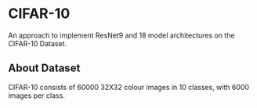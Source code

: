# CIFAR-10

An approach to implement ResNet9 and 18 model architectures on the CIFAR-10 Dataset.

## About Dataset
CIFAR-10 consists of 60000 32X32 colour images in 10 classes, with 6000 images per class.  
